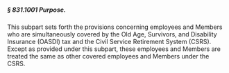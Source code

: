 ##### § 831.1001 Purpose. #####

This subpart sets forth the provisions concerning employees and Members who are simultaneously covered by the Old Age, Survivors, and Disability Insurance (OASDI) tax and the Civil Service Retirement System (CSRS). Except as provided under this subpart, these employees and Members are treated the same as other covered employees and Members under the CSRS.